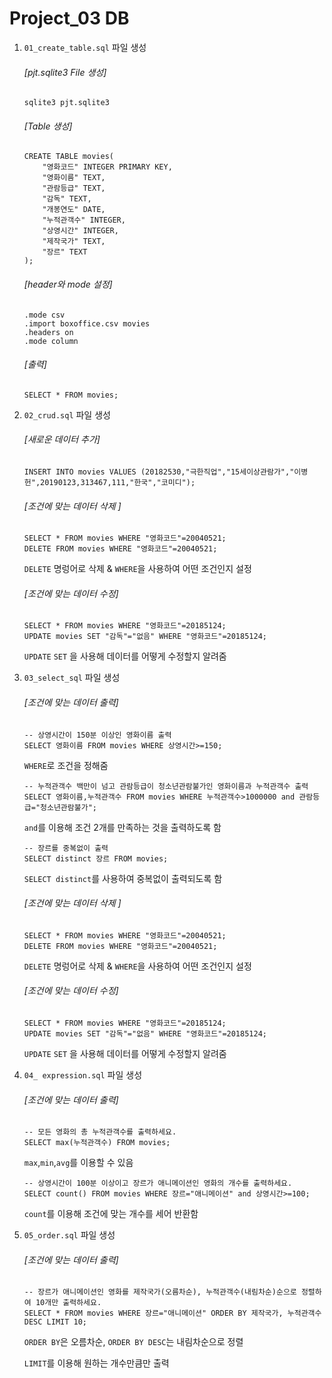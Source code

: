 # Project_03 DB

1. `01_create_table.sql` 파일 생성

   ###### [pjt.sqlite3 File 생성]

   ```sqlite
   sqlite3 pjt.sqlite3
   ```

   ###### [Table  생성]

   ```sqlite
   CREATE TABLE movies(
       "영화코드" INTEGER PRIMARY KEY,
       "영화이름" TEXT,
       "관람등급" TEXT,
       "감독" TEXT,
       "개봉연도" DATE,
       "누적관객수" INTEGER,
       "상영시간" INTEGER,
       "제작국가" TEXT,
       "장르" TEXT
   );
   ```

   ###### [header와 mode 설정]

   ```sqlite
   .mode csv
   .import boxoffice.csv movies
   .headers on
   .mode column
   ```

   ###### [출력]

   ```sqlite
   SELECT * FROM movies;
   ```

   

2. `02_crud.sql` 파일 생성

   ###### [새로운 데이터 추가]

   ```sqlite
   INSERT INTO movies VALUES (20182530,"극한직업","15세이상관람가","이병헌",20190123,313467,111,"한국","코미디");
   ```

   ###### [조건에 맞는 데이터 삭제 ]

   ```sqlite
   SELECT * FROM movies WHERE "영화코드"=20040521;
   DELETE FROM movies WHERE "영화코드"=20040521;
   ```

   `DELETE` 명렁어로 삭제  &  `WHERE`을 사용하여 어떤 조건인지 설정

   ###### [조건에 맞는 데이터 수정]

   ```sqlite
   SELECT * FROM movies WHERE "영화코드"=20185124;
   UPDATE movies SET "감독"="없음" WHERE "영화코드"=20185124;
   ```

   `UPDATE` `SET`  을 사용해 데이터를 어떻게 수정할지 알려줌

   

3. `03_select_sql` 파일 생성

   ###### [조건에 맞는 데이터 출력]

   ```sqlite
   -- 상영시간이 150분 이상인 영화이름 출력
   SELECT 영화이름 FROM movies WHERE 상영시간>=150;
   ```

   `WHERE`로 조건을 정해줌

   ```sqlite
   -- 누적관객수 백만이 넘고 관람등급이 청소년관람불가인 영화이름과 누적관객수 출력
   SELECT 영화이름,누적관객수 FROM movies WHERE 누적관객수>1000000 and 관람등급="청소년관람불가";
   ```

   `and`를 이용해 조건 2개를 만족하는 것을 출력하도록 함

   ```sqlite
   -- 장르를 중복없이 출력
   SELECT distinct 장르 FROM movies;
   ```

   `SELECT distinct`를 사용하여 중복없이 출력되도록 함

   ###### [조건에 맞는 데이터 삭제 ]

   ```sqlite
   SELECT * FROM movies WHERE "영화코드"=20040521;
   DELETE FROM movies WHERE "영화코드"=20040521;
   ```

   `DELETE` 명렁어로 삭제  &  `WHERE`을 사용하여 어떤 조건인지 설정

   ###### [조건에 맞는 데이터 수정]

   ```sqlite
   SELECT * FROM movies WHERE "영화코드"=20185124;
   UPDATE movies SET "감독"="없음" WHERE "영화코드"=20185124;
   ```

   `UPDATE` `SET`  을 사용해 데이터를 어떻게 수정할지 알려줌

   

4. `04_ expression.sql` 파일 생성

   ###### [조건에 맞는 데이터 출력]

   ```sqlite
   -- 모든 영화의 총 누적관객수를 출력하세요.
   SELECT max(누적관객수) FROM movies;
   ```

   `max`,`min`,`avg`를 이용할 수 있음

   ```sqlite
   -- 상영시간이 100분 이상이고 장르가 애니메이션인 영화의 개수를 출력하세요.
   SELECT count() FROM movies WHERE 장르="애니메이션" and 상영시간>=100;
   ```

   `count`를 이용해 조건에 맞는 개수를 세어 반환함 

   

5. `05_order.sql` 파일 생성

   ###### [조건에 맞는 데이터 출력]

   ```sqlite
   -- 장르가 애니메이션인 영화를 제작국가(오름차순), 누적관객수(내림차순)순으로 정렬하여 10개만 출력하세요.
   SELECT * FROM movies WHERE 장르="애니메이션" ORDER BY 제작국가, 누적관객수 DESC LIMIT 10; 
   ```

   `ORDER BY`은 오름차순, `ORDER BY DESC`는 내림차순으로 정렬

   `LIMIT`를 이용해 원하는 개수만큼만 출력

